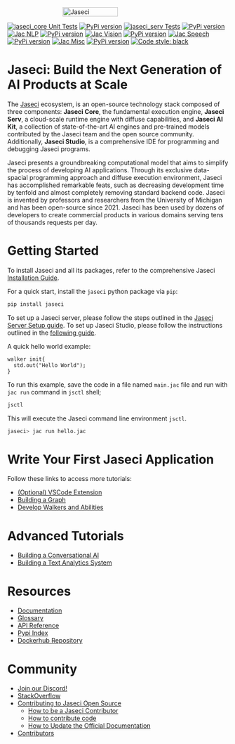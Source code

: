 <div style="display: flex; justify-content: center; align-items: center;">
  <img src="https://www.jaseci.org/wp-content/uploads/2022/02/jaseki-logo-inverted-rgb.svg" alt="Jaseci" width="50%" />
</div>


[![jaseci_core Unit Tests](https://github.com/Jaseci-Labs/jaseci/actions/workflows/jaseci-core-test.yml/badge.svg?branch=main)](https://github.com/Jaseci-Labs/jaseci/actions/workflows/jaseci-core-test.yml) [![PyPi version](https://badgen.net/pypi/v/jaseci/)](https://pypi.org/project/jaseci)
[![jaseci_serv Tests](https://github.com/Jaseci-Labs/jaseci/actions/workflows/jaseci-serv-test.yml/badge.svg)](https://github.com/Jaseci-Labs/jaseci/actions/workflows/jaseci-serv-test.yml) [![PyPi version](https://badgen.net/pypi/v/jaseci-serv/)](https://pypi.org/project/jaseci-serv)
[![Jac NLP](https://github.com/Jaseci-Labs/jaseci/actions/workflows/jac-nlp-test.yml/badge.svg?branch=main)](https://github.com/Jaseci-Labs/jaseci/actions/workflows/jac-nlp-test.yml)  [![PyPi version](https://badgen.net/pypi/v/jac_nlp/)](https://pypi.org/project/jac-nlp)
[![Jac Vision](https://github.com/Jaseci-Labs/jaseci/actions/workflows/jac-vision-test.yml/badge.svg?branch=main)](https://github.com/Jaseci-Labs/jaseci/actions/workflows/jac-vision-test.yml)  [![PyPi version](https://badgen.net/pypi/v/jac_vision/)](https://pypi.org/project/jac-vision)
[![Jac Speech](https://github.com/Jaseci-Labs/jaseci/actions/workflows/jac-speech-test.yml/badge.svg?branch=main)](https://github.com/Jaseci-Labs/jaseci/actions/workflows/jac-speech-test.yml)  [![PyPi version](https://badgen.net/pypi/v/jac_speech/)](https://pypi.org/project/jac-speech)
[![Jac Misc](https://github.com/Jaseci-Labs/jaseci/actions/workflows/jac-misc-test.yml/badge.svg?branch=main)](https://github.com/Jaseci-Labs/jaseci/actions/workflows/jac-misc-test.yml)  [![PyPi version](https://badgen.net/pypi/v/jac_misc/)](https://pypi.org/project/jac-misc)
[![Code style: black](https://img.shields.io/badge/code%20style-black-000000.svg)](https://github.com/psf/black)


# Jaseci: Build the Next Generation of AI Products at Scale

The [Jaseci](https://www.jaseci.org/) ecosystem, is an open-source technology stack composed of three components:
**Jaseci Core**, the fundamental execution engine,
**Jaseci Serv**, a cloud-scale runtime engine with diffuse capabilities,
and **Jaseci AI Kit**, a collection of state-of-the-art AI engines and pre-trained models contributed by the Jaseci team and the open source community. Additionally, **Jaseci Studio**, is a comprehensive IDE for programming and debugging Jaseci programs.

Jaseci presents a groundbreaking computational model that aims to simplify the process of developing AI applications. Through its exclusive data-spacial programming approach and diffuse execution environment, Jaseci has accomplished remarkable feats, such as decreasing development time by tenfold and almost completely removing standard backend code. Jaseci is invented by professors and researchers from the University of Michigan and has been open-source since 2021. Jaseci has been used by dozens of developers to create commercial products in various domains serving tens of thousands requests per day.

# Getting Started

To install Jaseci and all its packages, refer to the comprehensive Jaseci [Installation Guide](https://docs.jaseci.org/docs/docs/getting_started/installation).

For a quick start, install the `jaseci` python package via `pip`:

```bash
pip install jaseci
```

To set up a Jaseci server, please follow the steps outlined in the [Jaseci Server Setup guide](https://docs.jaseci.org/docs/docs/getting_started/setup_jaseci_serv).
To set up Jaseci Studio, please follow the instructions outlined in the [following guide](https://docs.jaseci.org/docs/docs/getting_started/setting_up_jaseci_studio).

A quick hello world example:
```jac
walker init{
  std.out("Hello World");
}
```

To run this example, save the code in a file named `main.jac` file and run with `jac run` command in `jsctl` shell;

```bash
jsctl
```
This will execute the Jaseci command line environment `jsctl`.

```bash
jaseci> jac run hello.jac
```

# Write Your First Jaseci Application
Follow these links to access more tutorials:

- [(Optional) VSCode Extension](https://docs.jaseci.org/docs/docs/getting_started/writing_first_app/setting_up_code_editor)
- [Building a Graph](https://docs.jaseci.org/docs/docs/getting_started/writing_first_app/building_graph)
- [Develop Walkers and Abilities](https://docs.jaseci.org/docs/docs/getting_started/writing_first_app/playing_with_walkers_and_abilities)

# Advanced Tutorials
  - [Building a Conversational AI](https://docs.jaseci.org/docs/category/build-a-conversational-ai-system-with-jaseci)
  - [Building a Text Analytics System](https://docs.jaseci.org/docs/category/text-analitics-with-jaseci)

# Resources
- [Documentation](https://docs.jaseci.org/)
- [Glossary](docs/docs/docs/glossary.md)
- [API Reference](https://api.jaseci.org/docs/)
- [Pypi Index](https://pypi.org/project/jaseci/)
- [Dockerhub Repository](https://hub.docker.com/u/jaseci)

# Community
- [Join our Discord!](https://discord.gg/zDYe3dKd)
- [StackOverflow](https://stackoverflow.com/questions/tagged/jaseci)
- [Contributing to Jaseci Open Source](CONTRIBUTING.md)
  - [How to be a Jaseci Contributor](CONTRIBUTING.md#how-to-be-a-jaseci-contributor)
  - [How to contribute code](CONTRIBUTING.md#how-to-contribute-code)
  - [How to Update the Official Documentation](CONTRIBUTING.md#how-to-update-the-official-documentation)
- [Contributors](CONTRIBUTORS.md)